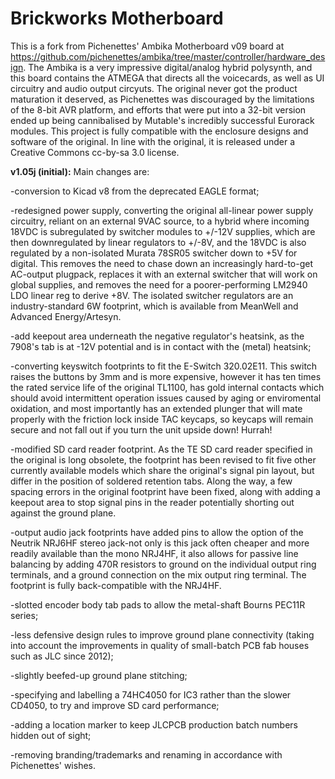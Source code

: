 # Brickworks Motherboard

This is a fork from Pichenettes' Ambika Motherboard v09 board at https://github.com/pichenettes/ambika/tree/master/controller/hardware_design. The Ambika is a very impressive digital/analog hybrid polysynth, and this board contains the ATMEGA that directs all the voicecards, as well as UI circuitry and audio output circyuts. The original never got the product maturation it deserved, as Pichenettes was discouraged by the limitations of the 8-bit AVR platform, and efforts that were put into a 32-bit version ended up being cannibalised by Mutable's incredibly successful Eurorack modules. This project is fully compatible with the enclosure designs and software of the original. In line with the original, it is released under a Creative Commons cc-by-sa 3.0 license. 


<b>v1.05j (initial):</b> Main changes are: 

-conversion to Kicad v8 from the deprecated EAGLE format;

-redesigned power supply, converting the original all-linear power supply circuitry, reliant on an external 9VAC source, to a hybrid where incoming 18VDC is subregulated by switcher modules to +/-12V supplies, which are then downregulated by linear regulators to +/-8V, and the 18VDC is also regulated by a non-isolated Murata 78SR05 switcher down to +5V for digital. This removes the need to chase down an increasingly hard-to-get AC-output plugpack, replaces it with an external switcher that will work on global supplies, and removes the need for a poorer-performing LM2940 LDO linear reg to derive +8V. The isolated switcher regulators are an industry-standard 6W footprint, which is available from MeanWell and Advanced Energy/Artesyn.

-add keepout area underneath the negative regulator's heatsink, as the 7908's tab is at -12V potential and is in contact with the (metal) heatsink;

-converting keyswitch footprints to fit the E-Switch 320.02E11. This switch raises the buttons by 3mm and is more expensive, however it has ten times the rated service life of the original TL1100, has gold internal contacts which should avoid intermittent operation issues caused by aging or enviromental oxidation, and most importantly has an extended plunger that will mate properly with the friction lock inside TAC keycaps, so keycaps will remain secure and not fall out if you turn the unit upside down! Hurrah!

-modified SD card reader footprint. As the TE SD card reader specified in the original is long obsolete, the footprint has been revised to fit five other currently available models which share the original's signal pin layout, but differ in the position of soldered retention tabs. Along the way, a few spacing errors in the original footprint have been fixed, along with adding a keepout area to stop signal pins in the reader potentially shorting out against the ground plane.

-output audio jack footprints have added pins to allow the option of the Neutrik NRJ6HF stereo jack-not only is this jack often cheaper and more readily available than the mono NRJ4HF, it also allows for passive line balancing by adding 470R resistors to ground on the individual output ring terminals, and a ground connection on the mix output ring terminal. The footprint is fully back-compatible with the NRJ4HF.

-slotted encoder body tab pads to allow the metal-shaft Bourns PEC11R series;

-less defensive design rules to improve ground plane connectivity (taking into account the improvements in quality of small-batch PCB fab houses such as JLC since 2012);

-slightly beefed-up ground plane stitching;

-specifying and labelling a 74HC4050 for IC3 rather than the slower CD4050, to try and improve SD card performance;

-adding a location marker to keep JLCPCB production batch numbers hidden out of sight;

-removing branding/trademarks and renaming in accordance with Pichenettes' wishes.
